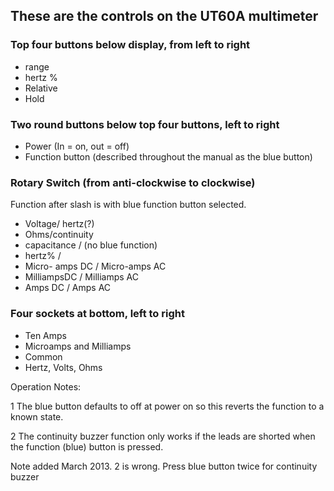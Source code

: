 
## These are the controls on the UT60A multimeter

### Top four buttons below display, from left to right

* range
* hertz %
* Relative
* Hold

### Two round buttons below top four buttons, left to right

* Power (In = on, out = off)
* Function button (described throughout the manual as the blue button)

### Rotary Switch (from anti-clockwise to clockwise)

Function after slash is with blue function button selected.

* Voltage/ hertz(?)
* Ohms/continuity
* capacitance / (no blue function)
* hertz% / 
* Micro- amps DC / Micro-amps AC
* MilliampsDC / Milliamps AC
* Amps DC / Amps AC

### Four sockets at bottom, left to right

* Ten Amps
* Microamps and Milliamps
* Common
* Hertz, Volts, Ohms

 




Operation Notes:

1  The blue button defaults to off at power on so this reverts the function to a known state.

2  The continuity buzzer function only works if the leads are shorted when the function
(blue) button is pressed.



Note added March 2013.  2 is wrong.  Press blue button twice for continuity buzzer



